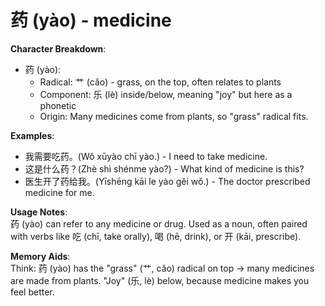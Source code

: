 # **药 (yào) - medicine**

**Character Breakdown**:  
- 药 (yào):
  - Radical: 艹 (cǎo) - grass, on the top, often relates to plants
  - Component: 乐 (lè) inside/below, meaning "joy" but here as a phonetic
  - Origin: Many medicines come from plants, so "grass" radical fits.

**Examples**:  
- 我需要吃药。(Wǒ xūyào chī yào.) - I need to take medicine.  
- 这是什么药？(Zhè shì shénme yào?) - What kind of medicine is this?  
- 医生开了药给我。(Yīshēng kāi le yào gěi wǒ.) - The doctor prescribed medicine for me.

**Usage Notes**:  
药 (yào) can refer to any medicine or drug. Used as a noun, often paired with verbs like 吃 (chī, take orally), 喝 (hē, drink), or 开 (kāi, prescribe).

**Memory Aids**:  
Think: 药 (yào) has the "grass" (艹, cǎo) radical on top → many medicines are made from plants. "Joy" (乐, lè) below, because medicine makes you feel better.